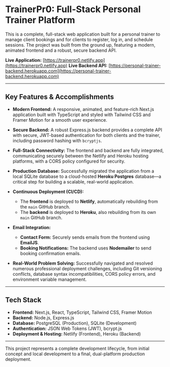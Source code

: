 # TrainerPr0: Full-Stack Personal Trainer Platform

This is a complete, full-stack web application built for a personal trainer to manage client bookings and for clients to register, log in, and schedule sessions. The project was built from the ground up, featuring a modern, animated frontend and a robust, secure backend API.

**Live Application:** [https://trainerpr0.netlify.app](https://trainerpr0.netlify.app)
**Live Backend API:** [https://personal-trainer-backend.herokuapp.com](https://personal-trainer-backend.herokuapp.com)

---

## Key Features & Accomplishments

- **Modern Frontend:** A responsive, animated, and feature-rich Next.js application built with TypeScript and styled with Tailwind CSS and Framer Motion for a smooth user experience.

- **Secure Backend:** A robust Express.js backend provides a complete API with secure, JWT-based authentication for both clients and the trainer, including password hashing with `bcryptjs`.

- **Full-Stack Connectivity:** The frontend and backend are fully integrated, communicating securely between the Netlify and Heroku hosting platforms, with a CORS policy configured for security.

- **Production Database:** Successfully migrated the application from a local SQLite database to a cloud-hosted **Heroku Postgres** database—a critical step for building a scalable, real-world application.

- **Continuous Deployment (CI/CD):**

  - The **frontend** is deployed to **Netlify**, automatically rebuilding from the `main` GitHub branch.
  - The **backend** is deployed to **Heroku**, also rebuilding from its own `main` GitHub branch.

- **Email Integration:**

  - **Contact Form:** Securely sends emails from the frontend using **EmailJS**.
  - **Booking Notifications:** The backend uses **Nodemailer** to send booking confirmation emails.

- **Real-World Problem Solving:** Successfully navigated and resolved numerous professional deployment challenges, including Git versioning conflicts, database syntax incompatibilities, CORS policy errors, and environment variable management.

---

## Tech Stack

- **Frontend:** Next.js, React, TypeScript, Tailwind CSS, Framer Motion
- **Backend:** Node.js, Express.js
- **Database:** PostgreSQL (Production), SQLite (Development)
- **Authentication:** JSON Web Tokens (JWT), bcrypt.js
- **Deployment & Hosting:** Netlify (Frontend), Heroku (Backend)

---

This project represents a complete development lifecycle, from initial concept and local development to a final, dual-platform production deployment.
